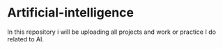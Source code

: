 # Artificial-intelligence
In this repository i will be uploading all projects and work or practice I do related to AI.
